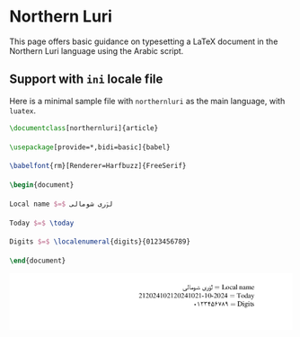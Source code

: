 # Northern Luri

This page offers basic guidance on typesetting a LaTeX document in the
Northern Luri language using the Arabic script.

## Support with `ini` locale file

Here is a minimal sample file with `northernluri` as the main language, with `luatex`.

```tex
\documentclass[northernluri]{article}

\usepackage[provide=*,bidi=basic]{babel}

\babelfont{rm}[Renderer=Harfbuzz]{FreeSerif}

\begin{document}

Local name $=$ لۊری شومالی

Today $=$ \today

Digits $=$ \localenumeral{digits}{0123456789}

\end{document}
```

![](../media/locale-northernluri.png)